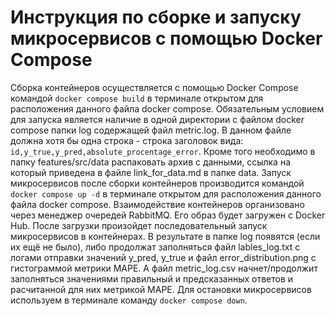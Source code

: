 # Инструкция по сборке и запуску микросервисов с помощью  Docker Compose

Сборка контейнеров осуществляется с помощью Docker Compose командой `docker compose build` в терминале открытом для расположения данного  файла docker compose.
Обязательным условием для запуска является наличие в одной директории с файлом docker compose папки log содержащей файл metric.log. В данном файле должна хотя бы одна строка - строка заголовок вида: `id,y_true,y_pred,absolute_procentage_error`. 
Кроме того необходимо в папку features/src/data распаковать архив с данными, ссылка на который приведена в файле link_for_data.md в папке data.
Запуск микросервисов после сборки контейнеров производится командой `docker compose up -d` в терминале открытом для расположения данного файла docker compose. Взаимодействие контейнеров организовано через менеджер очередей RabbitMQ. Его образ будет загружен с Docker Hub. После загрузки произойдет последовательный запуск микросервисов в контейнерах. 
В результате в папке log появятся (если их ещё не было), либо продолжат заполняться файл lables_log.txt с логами отправки значений y_pred, y_true и файл error_distribution.png с гистограммой метрики МАРЕ. А файл metric_log.csv начнет/продолжит заполняться значениями правильный и предсказанных ответов и расчитанной для них метрикой МАРЕ.
Для остановки микросервисов используем в терминале команду `docker compose down`.
